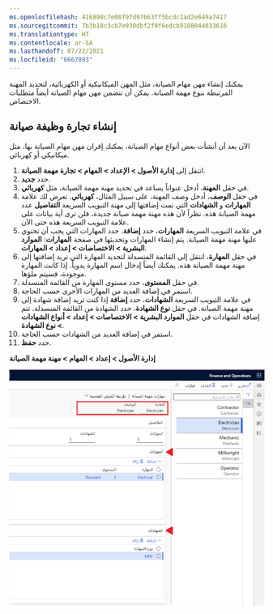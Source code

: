 ```yaml
---
ms.openlocfilehash: 416898c7e08f97d97b63ff5bcdc1ad2e649a7417
ms.sourcegitcommit: 7b3b18c3cb7e930dbf2f9f6edcb9108044033616
ms.translationtype: HT
ms.contentlocale: ar-SA
ms.lasthandoff: 07/22/2021
ms.locfileid: "6667893"
---
```

يمكنك إنشاء مهن مهام الصيانة، مثل المهن الميكانيكية أو الكهربائية، لتحديد المهنة المرتبطة بنوع مهمة الصيانة. يمكن أن تتضمن مهن مهام الصيانة أيضاً متطلبات الاختصاص.  

## <a name="create-a-maintenance-job-trade"></a>إنشاء تجارة وظيفة صيانة
الآن بعد أن أنشأت بعض أنواع مهام الصيانة، يمكنك إقران مهن مهام الصيانة بها، مثل ميكانيكي أو كهربائي.

1.  انتقل إلى **إدارة الأصول > الإعداد > المهام > تجارة مهمة الصيانة**.
2.  حدد **جديد**.
3.  في حقل **المهنة**، أدخل عنواناً يساعد في تحديد مهنة مهمة الصيانة، مثل **كهربائي**.
4.  في حقل **الوصف**، أدخل وصف المهنة، على سبيل المثال، **كهربائي**.
تعرض لك علامة التبويب السريعة **التفاصيل** عدد **‎المهارات** و **الشهادات** التي تمت إضافتها إلى مهنة مهمة الصيانة هذه. نظراً لأن هذه مهنة مهمة صيانة جديدة، فلن ترى أية بيانات على علامة التبويب السريعة هذه حتى الآن.
5.  في علامة التبويب السريعة **المهارات**، حدد **إضافة**. حدد المهارات التي يجب أن تحتوي عليها مهنة مهمة الصيانة. يتم إنشاء المهارات وتحديثها في صفحة **المهارات**: **الموارد البشرية > الاختصاصات > إعداد > المهارات**. 
6.  في حقل **المهارة**، انتقل إلى القائمة المنسدلة لتحديد المهارة التي تريد إضافتها إلى مهنة مهمة الصيانة هذه. يمكنك أيضاً إدخال اسم المهارة يدوياً. إذا كانت المهارة موجودة، فسيتم ملؤها.
7.  في حقل **المستوى**، حدد مستوى المهارة من القائمة المنسدلة.
8.  استمر في إضافة العديد من المهارات الأخرى حسب الحاجة.
9.  في علامة التبويب السريعة **الشهادات**، حدد **إضافة** إذا كنت تريد إضافة شهادة إلى مهنة مهمة الصيانة. في حقل **نوع الشهادة**، حدد الشهادة من القائمة المنسدلة. تتم إضافة الشهادات في حقل **الموارد البشرية > الاختصاصات > إعداد > أنواع الشهادات > نوع الشهادة**.
10. استمر في إضافة العديد من الشهادات حسب الحاجة.
11. حدد **حفظ**.

**إدارة الأصول > إعداد > المهام > مهنة مهمة الصيانة**

![لقطة شاشة لصفحة "مهنة مهمة الصيانة".](../media/maintenance-job-trade-ssm.png)

